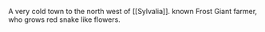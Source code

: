 A very cold town to the north west of [[Sylvalia]].
known Frost Giant farmer, who grows red snake like flowers.
